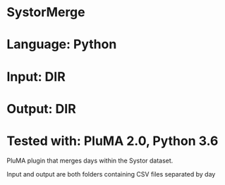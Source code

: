 # SystorMerge
# Language: Python
# Input: DIR
# Output: DIR
# Tested with: PluMA 2.0, Python 3.6

PluMA plugin that merges days within the Systor dataset.

Input and output are both folders containing CSV files separated by day
